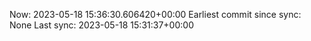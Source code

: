 Now: 2023-05-18 15:36:30.606420+00:00 Earliest commit since sync: None Last sync: 2023-05-18 15:31:37+00:00

